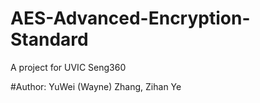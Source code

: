 # AES-Advanced-Encryption-Standard
  A project for UVIC Seng360

#Author: YuWei (Wayne) Zhang, Zihan Ye
